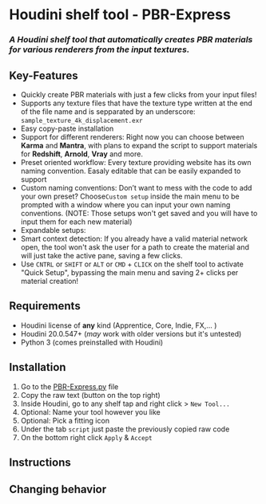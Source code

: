 # Houdini shelf tool - PBR-Express
### _A Houdini shelf tool that automatically creates PBR materials for various renderers from the input textures._ 


## Key-Features
* Quickly create PBR materials with just a few clicks from your input files!
* Supports any texture files that have the texture type written at the end of the file name and is sepparated by an underscore: `sample_texture_4k_displacement.exr`
* Easy copy-paste installation
* Support for different renderers: Right now you can choose between **Karma** and **Mantra**, with plans to expand the script to support materials for **Redshift**, **Arnold**, **Vray** and more.
* Preset oriented workflow: Every texture providing website has its own naming convention. Easaly editable that can be easily expanded to support   
* Custom naming conventions: Don’t want to mess with the code to add your own preset? Choose`Custom setup` inside the main menu to be prompted with a window where you can input your own naming conventions.     (NOTE: Those setups won't get saved and you will have to input them for each new material)
* Expandable setups:
* Smart context detection: If you already have a valid material network open, the tool won't ask the user for a path to create the material and will just take the active pane, saving a few clicks. 
* Use `CNTRL` or `SHIFT` or `ALT` or `CMD` + `CLICK` on the shelf tool to activate "Quick Setup", bypassing the main menu and saving 2+ clicks per material creation! 

## Requirements
* Houdini license of **any** kind (Apprentice, Core, Indie, FX,... )
* Houdini 20.0.547+ (_may_ work with older versions but it's untested)
* Python 3 (comes preinstalled with Houdini)

## Installation
1) Go to the [PBR-Express.py](PBR-Express.py) file
2) Copy the raw text (button on the top right)
3) Inside Houdini, go to any shelf tap and right click > `New Tool... `
4) Optional: Name your tool however you like
5) Optional: Pick a fitting icon
6) Under the tab `script` just paste the previously copied raw code
7) On the bottom right click `Apply` & `Accept`

## Instructions


## Changing behavior


